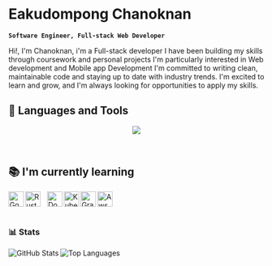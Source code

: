 # Eakudompong Chanoknan

**`Software Engineer, Full-stack Web Developer`**
<p>Hi!, I'm Chanoknan, i'm a Full-stack developer I have been building my skills
through coursework and personal projects I'm particularly interested in Web development
and Mobile app Development I'm committed to writing clean, maintainable
code and staying up to date with industry trends. I'm excited to learn
and grow, and I'm always looking for opportunities to apply my skills.</p>

## 🔧 Languages and Tools
<p align=center>
  <a href="https://skillicons.dev">
    <img src="https://skillicons.dev/icons?i=typescript,swift,rust,flutter,nodejs,react,nextjs,vue,nuxtjs,svelte,tailwind,tauri,nestjs,prisma,graphql,postgresql,planetscale,redis,firebase,actix,docker,kubernetes,cloudflare,aws,gcp" />
  </a>
</p>
<br/>

## 📚 I'm currently learning
<div style="display: flex; flex-wrap: wrap;">
<img  align="left" alt="Go" width="30px" height="" src="https://cdn.jsdelivr.net/gh/devicons/devicon/icons/go/go-original-wordmark.svg" />          
<img align="left" alt="Rust" width="30px" height="" style="padding-right:10px;" src="https://cdn.jsdelivr.net/gh/devicons/devicon/icons/rust/rust-plain.svg"/>
<img  align="left" alt="Docker" width="30px" height="" src="https://cdn.jsdelivr.net/gh/devicons/devicon/icons/docker/docker-plain.svg" />
<img  align="left" alt="Kubernetes" width="30px" height="" src="https://cdn.jsdelivr.net/gh/devicons/devicon/icons/kubernetes/kubernetes-plain.svg" />
<img  align="left" alt="Graphql" width="30px" height="" src="https://cdn.jsdelivr.net/gh/devicons/devicon/icons/graphql/graphql-plain.svg" />
<img align="left" alt="Aws" width="30px" height="" src="https://cdn.jsdelivr.net/gh/devicons/devicon/icons/amazonwebservices/amazonwebservices-original.svg" />
</div> 
<br/>

### 📊 Stats
<img align="left" alt="GitHub Stats" src="https://github-readme-stats.vercel.app/api?username=EC-9624&show_icons=true&theme=gruvbox&count_private=true" />
<img align="left" alt="Top Languages" src="https://github-readme-stats.vercel.app/api/top-langs/?username=EC-9624&layout=compact&theme=gruvbox" />

